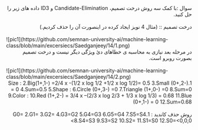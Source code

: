 <div dir="rtl">
سوال :با کمک سه روش درخت تصمیم، Candidate-Elimination و ID3 داده های زیر را حل کنید.
</div>
<br/>
<div dir="rtl">
درخت تصمیم :: (مثال 4 نویز ایجاد کرده در اینصورت آن را حذف کردیم.)
</div>
<br/>
![pic1](https://github.com/semnan-university-ai/machine-learning-class/blob/main/excersiecs/Saedganjeey/14/1.png)
<br/>
<div dir="rtl">
در مرحله  بعد نیازی به محاسبه ی خطاهای دئ ویژگی دیگر نیست
 و درخت تصمیم بصورت روبرو است.
</div>
<br/>
![pic1](https://github.com/semnan-university-ai/machine-learning-class/blob/main/excersiecs/Saedganjeey/14/2.png)
<br/>
<div dir="rtl">
1.Size :
2.Big(1+,1-) =2/4 x -(1/2 x log 1/2 +1/2 x log 1/2)= 0.5
3.Small (0+,2-) = 0
4.Sum=0.5
5.Shape :
6.Circle (0+,3-) =0
7.Triangle (1+,0-) =0
8.Sum=0
9.Color :
10.Red (1+,2-) = 3/4 x –(2/3 x log 2/3 + 1/3 x log 1/3) = 0.68
11.Blue (0+,1-) = 0
12.Sum=0.68
</div>
<br/>
<div dir="rtl">
روش حذف کاندید :
1.G0=<?,?,?>
2.G1=<small,?,?><?,blue,?><?,?,triangle>
3.G2=<?,?,triangle>
4.G3=G2
5.G4=G3
6.G5=G4
7.S5=S4
8.S4=S3
9.S3=S2
10.S2=<big,red,triangle>
11.S1=S0
12.S0=<0,0,0>

</div>
